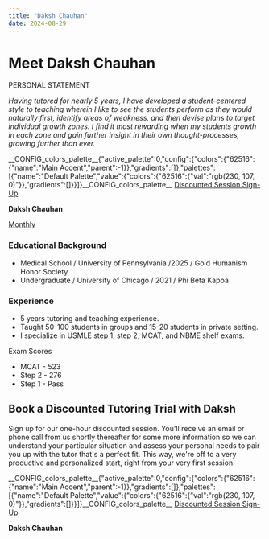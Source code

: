 ```yaml
---
title: "Daksh Chauhan"
date: 2024-08-29
---
```


# Meet Daksh **Chauhan**

PERSONAL STATEMENT

_Having tutored for nearly 5 years, I have developed a student-centered style to teaching wherein I like to see the students perform as they would naturally first, identify areas of weakness, and then devise plans to target individual growth zones. I find it most rewarding when my students growth in each zone and gain further insight in their own thought-processes, growing further than ever._

\_\_CONFIG\_colors\_palette\_\_{"active\_palette":0,"config":{"colors":{"62516":{"name":"Main Accent","parent":-1}},"gradients":\[\]},"palettes":\[{"name":"Default Palette","value":{"colors":{"62516":{"val":"rgb(230, 107, 0)"}},"gradients":\[\]}}\]}\_\_CONFIG\_colors\_palette\_\_ [Discounted Session Sign-Up](/purchase-discounted-session/)

**Daksh Chauhan**

[Monthly](#)

### Educational Background

- Medical School / University of Pennsylvania /2025 / Gold Humanism Honor Society
- Undergraduate / University of Chicago / 2021 / Phi Beta Kappa

### Experience

- 5 years tutoring and teaching experience.
- Taught 50-100 students in groups and 15-20 students in private setting.
- I specialize in USMLE step 1, step 2, MCAT, and NBME shelf exams.

Exam Scores

- MCAT - 523
- Step 2 - 276
- Step 1 - Pass

## Book a Discounted Tutoring Trial with Daksh

Sign up for our one-hour discounted session. You'll receive an email or phone call from us shortly thereafter for some more information so we can understand your particular situation and assess your personal needs to pair you up with the tutor that's a perfect fit. This way, we're off to a very productive and personalized start, right from your very first session.

\_\_CONFIG\_colors\_palette\_\_{"active\_palette":0,"config":{"colors":{"62516":{"name":"Main Accent","parent":-1}},"gradients":\[\]},"palettes":\[{"name":"Default Palette","value":{"colors":{"62516":{"val":"rgb(230, 107, 0)"}},"gradients":\[\]}}\]}\_\_CONFIG\_colors\_palette\_\_ [Discounted Session Sign-Up](/purchase-discounted-session/)

**Daksh Chauhan**
